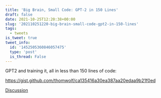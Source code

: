 ```yaml
---
title: 'Big Brain, Small Code: GPT-2 in 150 Lines'
draft: false
date: 2021-10-25T12:20:38+00:00
slug: '202110251220-big-brain-small-code-gpt2-in-150-lines'
tags:
  - tweets
is_tweet: true
tweet_info:
  id: '1452505360846057475'
  type: 'post'
  is_thread: False
---
```




GPT2 and training it, all in less than 150 lines of code:

<https://gist.github.com/thomwolf/ca135416a30ea387aa20edaa9b21f0ed>

[Discussion](https://x.com/sytelus/status/1452505360846057475)
